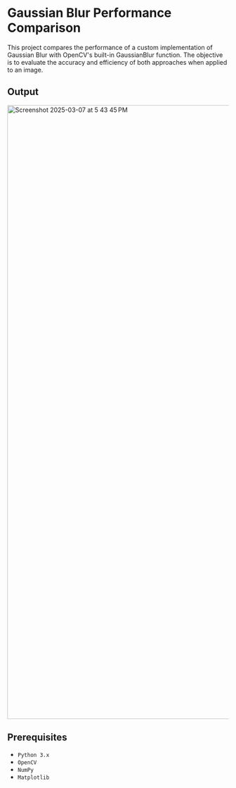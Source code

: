 # Gaussian Blur Performance Comparison

This project compares the performance of a custom implementation of Gaussian Blur with OpenCV's built-in GaussianBlur function. The objective is to evaluate the accuracy and efficiency of both approaches when applied to an image.

## Output
<img width="1396" alt="Screenshot 2025-03-07 at 5 43 45 PM" src="https://github.com/user-attachments/assets/2ed5111a-ffde-4bc3-b5a7-f669553a06c8" />

## Prerequisites
- `Python 3.x`
- `OpenCV`
- `NumPy`
- `Matplotlib`
